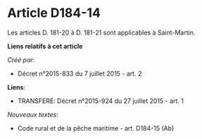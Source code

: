 # Article D184-14

Les articles D. 181-20 à D. 181-21 sont applicables à Saint-Martin.

**Liens relatifs à cet article**

_Créé par_:

  - Décret n°2015-833 du 7 juillet 2015 - art. 2

**Liens**:

  - TRANSFERE: Décret n°2015-924 du 27 juillet 2015 - art. 1

_Nouveaux textes_:

  - Code rural et de la pêche maritime - art. D184-15 (Ab)
